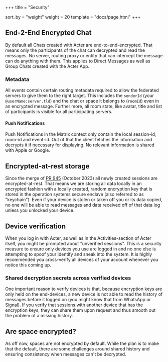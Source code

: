 +++
title = "Security"

sort_by = "weight"
weight = 20
template = "docs/page.html"
+++

## End-2-End Encrypted Chat

By default all Chats created with Acter are end-to-end-encrypted. That means only the participants of the chat can decrypted and read the messages. No server, routing proxy or entity that can intercept the message can do anything with them. This applies to Direct Messages as well as Group Chats created with the Acter App.

### Metadata

All events contain certain routing metadata required to allow the federated servers to give them to the right target. This includes the `senderId` (your `@userName:server.tld`) and the chat or space it belongs to (`roomId`) even in an encrypted message. Further more, all room state, like avatar, title and list of participants is visible for all participating servers.

#### Push Notifications

Push Notifications in the Matrix context only contain the local session-id, room-id and event-id. Out of that the client fetches the information and decrypts it if necessary for displaying. No relevant information is shared with Apple or Google.

## Encrypted-at-rest storage

Since the merge of [PR 945](https://github.com/acterglobal/a3/pull/945) (October 2023) all newly created sessions are encrypted-at-rest. That means we are storing all data locally in an encrypted fashion with a locally created, random encryption key that is stored in the operation systems secure enclave (also referred to as "keychain"). Even if your device is stolen or taken off you or its data copied, no one will be able to read messages and data received off of that data log unless you unlocked your device.

## Device verification

When you log in with Acter, as well as in the Activities-section of Acter itself, you might be prompted about "unverified sessions". This is a security measure to ensure only devices you use are logged in and no one else is attempting to spoof your identify and sneak into the system. It is highly recommended you cross-verify all devices of your account whenever you notice this coming up.

### Shared decryption secrets across verified devices

One important reason to verify devices is that, because encryption keys are only held on the end-devices, a new device is not able to read the history of messages before it logged on (you might know that from WhatsApp or Signal). If you verify that sessions with another device that has the encryption keys, they can share them upon request and thus smooth out the problem of a missing history.

## Are space encrypted?

As off now, spaces are not encrypted by default. While the plan is to make that the default, there are some challenges around shared history and ensuring consistency when messages can't be decrypted.
